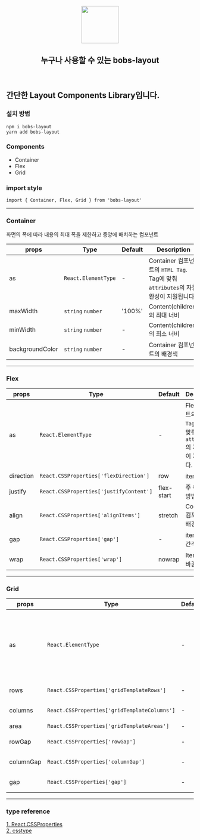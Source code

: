<p align="middle" >
  <img width="100px;" src="https://em-content.zobj.net/source/skype/289/straight-ruler_1f4cf.png"/>
</p>
<h2 align="middle">누구나 사용할 수 있는 bobs-layout</h2>
<br/>

## 간단한 Layout Components Library입니다.

### 설치 방법

`npm i bobs-layout`  
`yarn add bobs-layout`

### Components

- Container
- Flex
- Grid

### import style

`import { Container, Flex, Grid } from 'bobs-layout'`

---

### Container

화면의 폭에 따라 내용의 최대 폭을 제한하고 중앙에 배치하는 컴포넌트

| props           | Type                | Default | Description                                                                        |
| --------------- | ------------------- | ------- | ---------------------------------------------------------------------------------- |
| as              | `React.ElementType` | -       | Container 컴포넌트의 `HTML Tag`. Tag에 맞춰 `attributes`의 자동 완성이 지원됩니다. |
| maxWidth        | `string` `number`   | '100%'  | Content(children)의 최대 너비                                                      |
| minWidth        | `string` `number`   | -       | Content(children)의 최소 너비                                                      |
| backgroundColor | `string` `number`   | -       | Container 컴포넌트의 배경색                                                        |

---

### Flex

| props     | Type                                    | Default    | Description                                                                   |
| --------- | --------------------------------------- | ---------- | ----------------------------------------------------------------------------- |
| as        | `React.ElementType`                     | -          | Flex 컴포넌트의 `HTML Tag`. Tag에 맞춰 `attributes`의 자동 완성이 지원됩니다. |
| direction | `React.CSSProperties['flexDirection']`  | row        | item의 주 축                                                                  |
| justify   | `React.CSSProperties['justifyContent']` | flex-start | 주 축의 정렬 방법                                                             |
| align     | `React.CSSProperties['alignItems']`     | stretch    | Container 컴포넌트의 배경색                                                   |
| gap       | `React.CSSProperties['gap']`            | -          | item 사이의 간격                                                              |
| wrap      | `React.CSSProperties['wrap']`           | nowrap     | Items의 줄 바꿈                                                               |

---

### Grid

| props     | Type                                         | Default | Description                                                                   |
| --------- | -------------------------------------------- | ------- | ----------------------------------------------------------------------------- |
| as        | `React.ElementType`                          | -       | Grid 컴포넌트의 `HTML Tag`. Tag에 맞춰 `attributes`의 자동 완성이 지원됩니다. |
| rows      | `React.CSSProperties['gridTemplateRows']`    | -       | 트랙의 행 배치                                                                |
| columns   | `React.CSSProperties['gridTemplateColumns']` | -       | 트랙의 열 배치                                                                |
| area      | `React.CSSProperties['gridTemplateAreas']`   | -       | 영역 배치                                                                     |
| rowGap    | `React.CSSProperties['rowGap']`              | -       | 행 셀 사이의 간격                                                             |
| columnGap | `React.CSSProperties['columnGap']`           | -       | 열 셀 사이의 간격                                                             |
| gap       | `React.CSSProperties['gap']`                 | -       | 셀 사이의 간격                                                                |

---

### type reference

[1. React.CSSProperties](https://github.com/DefinitelyTyped/DefinitelyTyped/blob/master/types/react/index.d.ts#L1623)  
[2. csstype](https://github.com/frenic/csstype/blob/master/index.d.ts)
